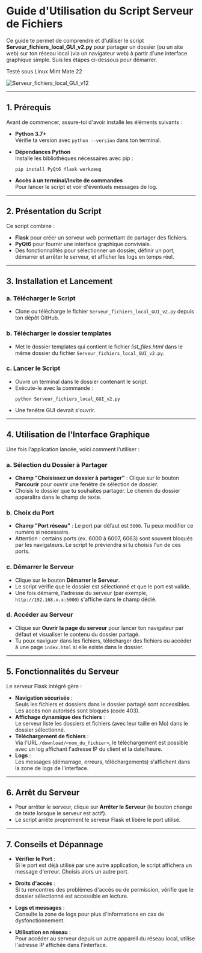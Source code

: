 Guide d'Utilisation du Script Serveur de Fichiers
=================================================
Ce guide te permet de comprendre et d'utiliser le script **Serveur_fichiers_local_GUI_v2.py** pour partager un dossier (ou un site web) sur ton réseau local (via un navigateur web) à partir d'une interface graphique simple. Suis les étapes ci-dessous pour démarrer.

Testé sous Linux Mint Mate 22

![Serveur_fichiers_local_GUI_v12](https://github.com/user-attachments/assets/91a3f642-0ddb-4d67-a872-710d73eb22d4)


* * * * *
1\. Prérequis
-------------
Avant de commencer, assure-toi d'avoir installé les éléments suivants :
-   **Python 3.7+**\
    Vérifie ta version avec `python --version` dans ton terminal.
-   **Dépendances Python**\
    Installe les bibliothèques nécessaires avec pip :
    ```
    pip install PyQt6 flask werkzeug
    ```

-   **Accès à un terminal/Invite de commandes**\
    Pour lancer le script et voir d'éventuels messages de log.
* * * * *
2\. Présentation du Script
--------------------------
Ce script combine :
-   **Flask** pour créer un serveur web permettant de partager des fichiers.
-   **PyQt6** pour fournir une interface graphique conviviale.
-   Des fonctionnalités pour sélectionner un dossier, définir un port, démarrer et arrêter le serveur, et afficher les logs en temps réel.
* * * * *

3\. Installation et Lancement
-----------------------------
### a. Télécharger le Script
-   Clone ou télécharge le fichier `Serveur_fichiers_local_GUI_v2.py` depuis ton dépôt GitHub.
### b. Télécharger le dossier templates
-   Met le dossier templates qui contient le fichier *list_files.html* dans le même dossier du fichier `Serveur_fichiers_local_GUI_v2.py`.
### c. Lancer le Script
-   Ouvre un terminal dans le dossier contenant le script.
-   Exécute-le avec la commande :
    ```
    python Serveur_fichiers_local_GUI_v2.py
    ```
-   Une fenêtre GUI devrait s'ouvrir.
* * * * *
4\. Utilisation de l'Interface Graphique
----------------------------------------
Une fois l'application lancée, voici comment l'utiliser :
### a. Sélection du Dossier à Partager
-   **Champ "Choisissez un dossier à partager"** : Clique sur le bouton **Parcourir** pour ouvrir une fenêtre de sélection de dossier.
-   Choisis le dossier que tu souhaites partager. Le chemin du dossier apparaîtra dans le champ de texte.
### b. Choix du Port
-   **Champ "Port réseau"** : Le port par défaut est `5000`. Tu peux modifier ce numéro si nécessaire.
-   Attention : certains ports (ex. 6000 à 6007, 6063) sont souvent bloqués par les navigateurs. Le script te préviendra si tu choisis l'un de ces ports.
### c. Démarrer le Serveur
-   Clique sur le bouton **Démarrer le Serveur**.
-   Le script vérifie que le dossier est sélectionné et que le port est valide.
-   Une fois démarré, l'adresse du serveur (par exemple, `http://192.168.x.x:5000`) s'affiche dans le champ dédié.
### d. Accéder au Serveur

-   Clique sur **Ouvrir la page du serveur** pour lancer ton navigateur par défaut et visualiser le contenu du dossier partagé.
-   Tu peux naviguer dans les fichiers, télécharger des fichiers ou accéder à une page `index.html` si elle existe dans le dossier.
* * * * *
5\. Fonctionnalités du Serveur
------------------------------
Le serveur Flask intégré gère :
-   **Navigation sécurisée** :\
    Seuls les fichiers et dossiers dans le dossier partagé sont accessibles.\
    Les accès non autorisés sont bloqués (code 403).
-   **Affichage dynamique des fichiers** :\
    Le serveur liste les dossiers et fichiers (avec leur taille en Mo) dans le dossier sélectionné.
-   **Téléchargement de fichiers** :\
    Via l'URL `/download/<nom_du_fichier>`, le téléchargement est possible avec un log affichant l'adresse IP du client et la date/heure.
-   **Logs** :\
    Les messages (démarrage, erreurs, téléchargements) s'affichent dans la zone de logs de l'interface.
* * * * *
6\. Arrêt du Serveur
--------------------
-   Pour arrêter le serveur, clique sur **Arrêter le Serveur** (le bouton change de texte lorsque le serveur est actif).
-   Le script arrête proprement le serveur Flask et libère le port utilisé.
* * * * *
7\. Conseils et Dépannage
-------------------------
-   **Vérifier le Port** :\
    Si le port est déjà utilisé par une autre application, le script affichera un message d'erreur. Choisis alors un autre port.

-   **Droits d'accès** :\
    Si tu rencontres des problèmes d'accès ou de permission, vérifie que le dossier sélectionné est accessible en lecture.
-   **Logs et messages** :\
    Consulte la zone de logs pour plus d'informations en cas de dysfonctionnement.
-   **Utilisation en réseau** :\
    Pour accéder au serveur depuis un autre appareil du réseau local, utilise l'adresse IP affichée dans l'interface.
